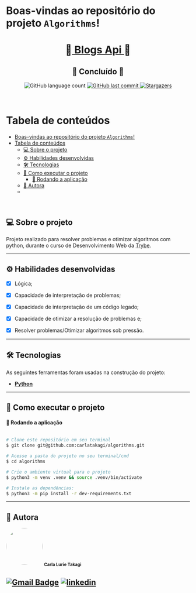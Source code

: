 # Boas-vindas ao repositório do projeto `Algorithms`!

<h1 align="center">
     📱<a href="#" alt="blog"> Blogs Api </a>📱
</h1>
<h2 align="center">
	🚀 Concluído 🚀
</h2>

<p align="center">
  <img alt="GitHub language count" src="https://img.shields.io/github/languages/count/carlatakagi/blogs-api?color=%2304D361">
  
  <a href="https://github.com/carlatakagi/blogs-api/commits/master">
    <img alt="GitHub last commit" src="https://img.shields.io/github/last-commit/carlatakagi/blogs-api">
  </a>
    
  <a href="https://github.com/carlatakagi/blogs-api/stargazers">
    <img alt="Stargazers" src="https://img.shields.io/github/stars/carlatakagi/blogs-api?style=social">

  </a>
 
</p>

<br>

Tabela de conteúdos
=================
<!--ts-->
- [Boas-vindas ao repositório do projeto `Algorithms`!](#boas-vindas-ao-repositório-do-projeto-algorithms)
- [Tabela de conteúdos](#tabela-de-conteúdos)
  - [💻 Sobre o projeto](#-sobre-o-projeto)
  - [⚙️ Habilidades desenvolvidas](#️-habilidades-desenvolvidas)
  - [🛠 Tecnologias](#-tecnologias)
  - [🚀 Como executar o projeto](#-como-executar-o-projeto)
      - [🧭 Rodando a aplicação](#-rodando-a-aplicação)
  - [🦸 Autora](#-autora)
  - [](#)
<!--te-->

<br>

## 💻 Sobre o projeto

   Projeto realizado para resolver problemas e otimizar algoritmos com python, durante o curso de Desenvolvimento Web da [Trybe](https://www.betrybe.com/).
   <br/>

---

## ⚙️ Habilidades desenvolvidas

- [x] Lógica;

- [x] Capacidade de interpretação de problemas;

- [x] Capacidade de interpretação de um código legado;

- [x] Capacidade de otimizar a resolução de problemas e;

- [x] Resolver problemas/Otimizar algoritmos sob pressão.


---

## 🛠 Tecnologias

As seguintes ferramentas foram usadas na construção do projeto:

-   **[Python](https://www.python.org/)**


---
## 🚀 Como executar o projeto
#### 🧭 Rodando a aplicação

```bash

# Clone este repositório em seu terminal
$ git clone git@github.com:carlatakagi/algorithms.git

# Acesse a pasta do projeto no seu terminal/cmd
$ cd algorithms

# Crie o ambiente virtual para o projeto
$ python3 -m venv .venv && source .venv/bin/activate

# Instale as dependências:
$ python3 -m pip install -r dev-requirements.txt

```
---


## 🦸 Autora

 <img style="border-radius: 50%;" src="https://avatars.githubusercontent.com/u/70762111?v=4" width="100px;" alt=""/>
 <sub><b>Carla Lurie Takagi</b></sub>
 <br />


[![Gmail Badge](https://img.shields.io/badge/-carlatakagi@gmail.com-c14438?style=flat-square&logo=Gmail&logoColor=white&link=mailto:carlatakagi@gmail.com)](mailto:carlatakagi@gmail.com)
[![linkedin](https://img.shields.io/badge/linkedin-0A66C2?style=for-the-badge&logo=linkedin&logoColor=white)](https://www.linkedin.com/in/carla-takagi/)
---
